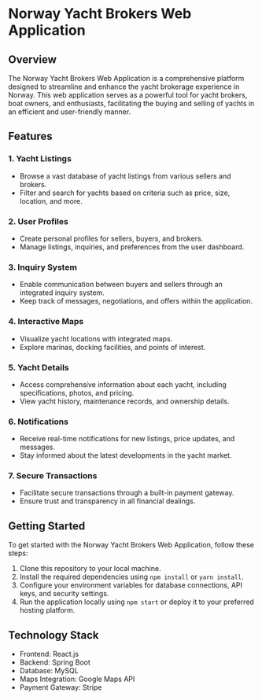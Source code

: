 # Norway Yacht Brokers Web Application

## Overview

The Norway Yacht Brokers Web Application is a comprehensive platform designed to streamline and enhance the yacht brokerage experience in Norway. This web application serves as a powerful tool for yacht brokers, boat owners, and enthusiasts, facilitating the buying and selling of yachts in an efficient and user-friendly manner.

## Features

### 1. Yacht Listings
- Browse a vast database of yacht listings from various sellers and brokers.
- Filter and search for yachts based on criteria such as price, size, location, and more.

### 2. User Profiles
- Create personal profiles for sellers, buyers, and brokers.
- Manage listings, inquiries, and preferences from the user dashboard.

### 3. Inquiry System
- Enable communication between buyers and sellers through an integrated inquiry system.
- Keep track of messages, negotiations, and offers within the application.

### 4. Interactive Maps
- Visualize yacht locations with integrated maps.
- Explore marinas, docking facilities, and points of interest.

### 5. Yacht Details
- Access comprehensive information about each yacht, including specifications, photos, and pricing.
- View yacht history, maintenance records, and ownership details.

### 6. Notifications
- Receive real-time notifications for new listings, price updates, and messages.
- Stay informed about the latest developments in the yacht market.

### 7. Secure Transactions
- Facilitate secure transactions through a built-in payment gateway.
- Ensure trust and transparency in all financial dealings.

## Getting Started

To get started with the Norway Yacht Brokers Web Application, follow these steps:

1. Clone this repository to your local machine.
2. Install the required dependencies using `npm install` or `yarn install`.
3. Configure your environment variables for database connections, API keys, and security settings.
4. Run the application locally using `npm start` or deploy it to your preferred hosting platform.

## Technology Stack

- Frontend: React.js
- Backend: Spring Boot
- Database: MySQL
- Maps Integration: Google Maps API
- Payment Gateway: Stripe


